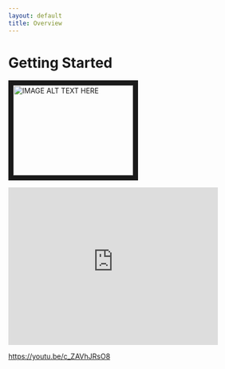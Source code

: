 ```yaml
---
layout: default
title: Overview
---
```





# Getting Started

<a href="http://www.youtube.com/watch?feature=player_embedded&v=c_ZAVhJRsO8
" target="_blank"><img src="http://img.youtube.com/vi/c_ZAVhJRsO8/0.jpg" 
alt="IMAGE ALT TEXT HERE" width="240" height="180" border="10" /></a>

<iframe width="420" height="315" src="https://www.youtube.com/embed/c_ZAVhJRsO8" frameborder="0" allowfullscreen></iframe>


https://youtu.be/c_ZAVhJRsO8






